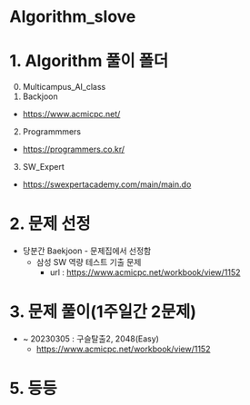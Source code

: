 # Algorithm_slove

# 1. Algorithm 풀이 폴더
0. Multicampus_AI_class
1. Backjoon
  * https://www.acmicpc.net/
2. Programmmers
  * https://programmers.co.kr/
3. SW_Expert
  * https://swexpertacademy.com/main/main.do

# 2. 문제 선정
* 당분간 Baekjoon - 문제집에서 선정함
  * 삼성 SW 역량 테스트 기출 문제
    * url : https://www.acmicpc.net/workbook/view/1152

# 3. 문제 풀이(1주일간 2문제)
  * ~ 20230305 : 구슬탈출2, 2048(Easy)
    * https://www.acmicpc.net/workbook/view/1152




# 5. 등등
